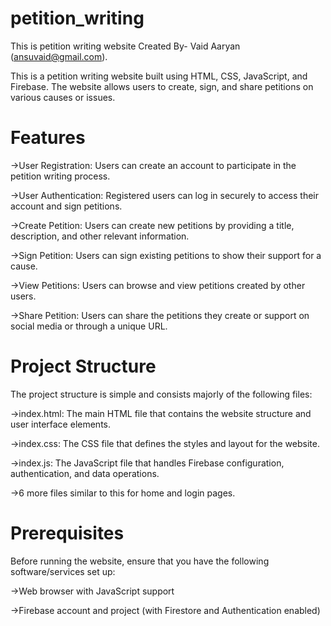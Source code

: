 # petition_writing
This is petition writing website Created By- Vaid Aaryan (ansuvaid@gmail.com).

This is a petition writing website built using HTML, CSS, JavaScript, and Firebase. The website allows users to create, sign, and share petitions on various causes or issues.

# Features
->User Registration: Users can create an account to participate in the petition writing process.

->User Authentication: Registered users can log in securely to access their account and sign petitions.

->Create Petition: Users can create new petitions by providing a title, description, and other relevant information.

->Sign Petition: Users can sign existing petitions to show their support for a cause.

->View Petitions: Users can browse and view petitions created by other users.

->Share Petition: Users can share the petitions they create or support on social media or through a unique URL.

# Project Structure
The project structure is simple and consists majorly of the following files:

->index.html: The main HTML file that contains the website structure and user interface elements.

->index.css: The CSS file that defines the styles and layout for the website.

->index.js: The JavaScript file that handles Firebase configuration, authentication, and data operations.

->6 more files similar to this for home and login pages.

# Prerequisites
Before running the website, ensure that you have the following software/services set up:

->Web browser with JavaScript support

->Firebase account and project (with Firestore and Authentication enabled)
